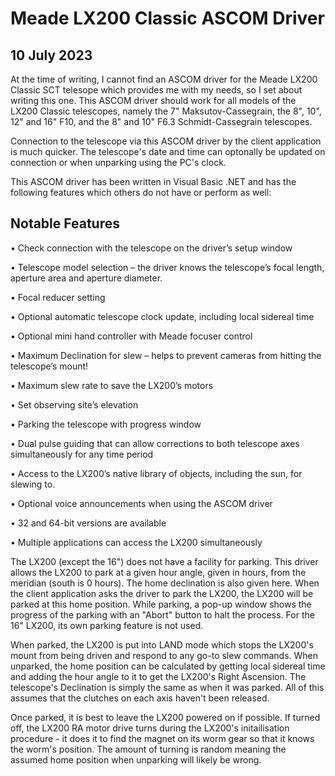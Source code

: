 Meade LX200 Classic ASCOM Driver
================================


10 July 2023
------------

At the time of writing, I cannot find an ASCOM driver for the Meade LX200 Classic SCT telesope which provides me with my needs,
so I set about writing this one. This ASCOM driver should work for all models of the LX200 Classic telescopes, namely the
7" Maksutov-Cassegrain, the 8", 10", 12" and 16" F10, and the 8" and 10" F6.3 Schmidt-Cassegrain telescopes.

Connection to the telescope via this ASCOM driver by the client application is much quicker.  The telescope's date and time can
optonally be updated on connection or when unparking using the PC's clock.

This ASCOM driver has been written in Visual Basic .NET and has the following features which others do not have or perform as well:

Notable Features
----------------

•	Check connection with the telescope on the driver’s setup window

•	Telescope model selection – the driver knows the telescope’s focal length, aperture area and aperture diameter.

•	Focal reducer setting

•	Optional automatic telescope clock update, including local sidereal time

•	Optional mini hand controller with Meade focuser control

•	Maximum Declination for slew – helps to prevent cameras from hitting the telescope’s mount!

•	Maximum slew rate to save the LX200’s motors

•	Set observing site’s elevation

•	Parking the telescope with progress window

•	Dual pulse guiding that can allow corrections to both telescope axes simultaneously for any time period

•	Access to the LX200’s native library of objects, including the sun, for slewing to.

•	Optional voice announcements when using the ASCOM driver

•	32 and 64-bit versions are available

•	Multiple applications can access the LX200 simultaneously


The LX200 (except the 16") does not have a facility for parking.  This driver allows the LX200 to park at a given hour angle,
given in hours, from the meridian (south is 0 hours).  The home declination is also given here.  When the client application asks 
the driver to park the LX200, the LX200 will be parked at this home position.  While parking, a pop-up window shows the progress of
the parking with an "Abort" button to halt the process.  For the 16" LX200, its own parking feature is not used.

When parked, the LX200 is put into LAND mode which stops the LX200's mount from being driven and respond to any go-to slew
commands.  When unparked, the home position can be calculated by getting local sidereal time and adding the hour angle to it to
get the LX200's Right Ascension.  The telescope's Declination is simply the same as when it was parked.  All of this assumes that
the clutches on each axis haven't been released.

Once parked, it is best to leave the LX200 powered on if possible.  If turned off, the LX200 RA motor drive turns during the
LX200's initailisation procedure - it does it to find the magnet on its worm gear so that it knows the worm's position.  The
amount of turning is random meaning the assumed home position when unparking will likely be wrong.
